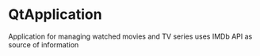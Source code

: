 # QtApplication
Application for managing watched movies and TV series
uses IMDb API as source of information
